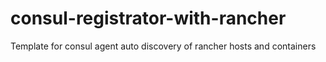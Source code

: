# consul-registrator-with-rancher
Template for consul agent auto discovery of rancher hosts and containers
